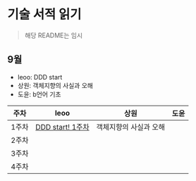 # 기술 서적 읽기
> 해당 README는 임시



## 9월 
- leoo: DDD start
- 상원: 객체지향의 사실과 오해 
- 도윤: b언어 기초


| 주차 | leoo | 상원 | 도윤|  
| --- | --- | --------- | --- |
| 1주차 | [DDD start! 1주차](https://github.com/oh-when/dedongyeo-map-backend/blob/main/README.md) | 객체지향의 사실과 오해  |  |
| 2주차 |  |  | | 
| 3주차 |  | | | 
| 4주차 |  | | | 
